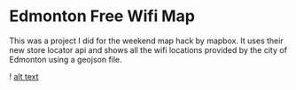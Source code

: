 # Edmonton Free Wifi Map
This was a project I did for the weekend map hack by mapbox. It uses their new store locator api and shows all the wifi locations provided by the city of Edmonton using a geojson file.

! [alt text](https://i.imgur.com/wxH31yI.jpg "Wifi Screenshot")
